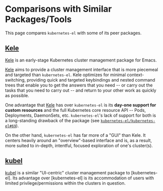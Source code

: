 # Comparisons with Similar Packages/Tools

This page compares `kubernetes-el` with some of its peer packages.

## [Kele]

[Kele] is an early-stage Kubernetes cluster management package for Emacs.

[Kele] aims to provide a cluster management interface that is more piecemeal and
targeted than `kubernetes-el`. Kele optimizes for minimal context-switching,
providing quick and targeted keybindings and nested command trees that enable
you to get the answers that you need -- or carry out the tasks that you need to
carry out -- and return to your other work as quickly as possible.

One advantage that [Kele] has over `kubernetes-el` is its **day-one support for
custom resources** and the full Kubernetes core resource API -- Pods,
Deployments, DaemonSets, etc. `kubernetes-el`'s lack of support for both is a
long-standing drawback of the package (see [`kubernetes-el/kubernetes-el#69`]).

On the other hand, `kubernetes-el` has far more of a "GUI" than Kele. It centers
heavily around an "overview"-based interface and is, as a result, more suited to
in-depth, intentful, focused exploration of one's cluster(s).

## [kubel]

[kubel] is a similar "UI-centric" cluster management package to
[kubernetes-el]. Its advantage over [kubernetes-el] is its accommodation of
users with limited privilege/permissions within the clusters in question.

[kubel]: https://github.com/abrochard/kubel
[Kele]: https://jonathanj.in/kele.el
[`kubernetes-el/kubernetes-el#69`]: https://github.com/kubernetes-el/kubernetes-el/issues/69
[`kubernetes-el/kubernetes-el#306`]: https://github.com/kubernetes-el/kubernetes-el/issues/306
